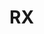 # RX

<!---
<gcc/config/rx/rx.h> (14.2.0)

  #define TARGET_CPU_CPP_BUILTINS()               \
    do                                            \
      {                                           \
        builtin_define ("__RX__"); 		\
        builtin_assert ("cpu=RX"); 		\
        if (rx_cpu_type == RX610)			\
    {					\
            builtin_define ("__RX610__");		\
            builtin_assert ("machine=RX610");	\
    }					\
        else if (rx_cpu_type == RX100)		\
    {					\
            builtin_define ("__RX100__");		\
            builtin_assert ("machine=RX100");	\
    }					\
        else if (rx_cpu_type == RX200)		\
    {					\
            builtin_define ("__RX200__");		\
            builtin_assert ("machine=RX200");	\
          }					\
        else if (rx_cpu_type == RX600)		\
          {					\
            builtin_define ("__RX600__");		\
            builtin_assert ("machine=RX600");	\
          }					\
              \
        if (TARGET_BIG_ENDIAN_DATA)		\
    builtin_define ("__RX_BIG_ENDIAN__");	\
        else					\
    builtin_define ("__RX_LITTLE_ENDIAN__");\
                    \
        if (TARGET_64BIT_DOUBLES)			\
    builtin_define ("__RX_64BIT_DOUBLES__");\
        else					\
    builtin_define ("__RX_32BIT_DOUBLES__");\
                    \
        if (ALLOW_RX_FPU_INSNS)			\
    builtin_define ("__RX_FPU_INSNS__");	\
              \
        if (TARGET_AS100_SYNTAX)			\
    builtin_define ("__RX_AS100_SYNTAX__"); \
        else					\
    builtin_define ("__RX_GAS_SYNTAX__");   \
              \
        if (TARGET_GCC_ABI)			\
    builtin_define ("__RX_GCC_ABI__");	\
        else					\
    builtin_define ("__RX_ABI__");		\
              \
        if (rx_allow_string_insns)		\
    builtin_define ("__RX_ALLOW_STRING_INSNS__"); \
        else					\
    builtin_define ("__RX_DISALLOW_STRING_INSNS__");\
      }                                           \
    while (0)


<gcc/config/rx/linux.h> (14.2.0)

  #define TARGET_CPU_CPP_BUILTINS()               \
    do                                            \
      {                                           \
        builtin_define ("__RX__"); 		\
        builtin_assert ("cpu=RX"); 		\
        if (rx_cpu_type == RX610)			\
          builtin_assert ("machine=RX610");	\
      else					\
          builtin_assert ("machine=RX600");	\
                    \
        if (TARGET_BIG_ENDIAN_DATA)		\
    builtin_define ("__RX_BIG_ENDIAN__");	\
        else					\
    builtin_define ("__RX_LITTLE_ENDIAN__");\
              \
        if (TARGET_64BIT_DOUBLES)			\
    builtin_define ("__RX_64BIT_DOUBLES__");\
        else					\
    builtin_define ("__RX_32BIT_DOUBLES__");\
                    \
        if (ALLOW_RX_FPU_INSNS)			\
    builtin_define ("__RX_FPU_INSNS__");	\
              \
      }                                           \
    while (0)
--->